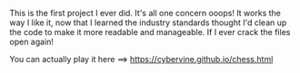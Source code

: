 This is the first project I ever did. It's all one concern ooops!
It works the way I like it, now that I learned the industry standards thought
I'd clean up the code to make it more readable and manageable.
If I ever crack the files open again!

You can actually play it here ==> https://cybervine.github.io/chess.html